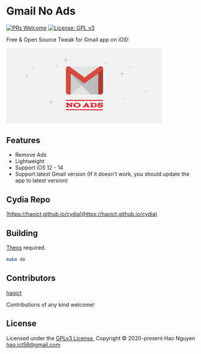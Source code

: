 # Gmail No Ads

[![PRs Welcome](https://img.shields.io/badge/PRs-welcome-brightgreen.svg?style=flat-square)](http://makeapullrequest.com)
[![License: GPL v3](https://img.shields.io/badge/License-GPLv3-blue.svg)](https://www.gnu.org/licenses/gpl-3.0)

Free & Open Source Tweak for Gmail app on iOS!

<img src="./pref/Resources/Banner.jpg" alt="Gmail No Ads" width="414"/>

## Features
- Remove Ads
- Lightweight
- Support iOS 12 - 14
- Support latest Gmail version (If it doesn't work, you should update the app to latest version)

## Cydia Repo

[https://haoict.github.io/cydia](https://haoict.github.io/cydia)

<!-- ## Screenshot

<img src="https://haoict.github.io/cydia/images/gnapref.png" alt="Gmail No Ads Preferences" width="280"/> -->

## Building

[Theos](https://github.com/theos/theos) required.

```bash
make do
```

## Contributors

[haoict](https://github.com/haoict)

Contributions of any kind welcome!

## License

Licensed under the [GPLv3 License](./LICENSE), Copyright © 2020-present Hao Nguyen <hao.ict56@gmail.com>